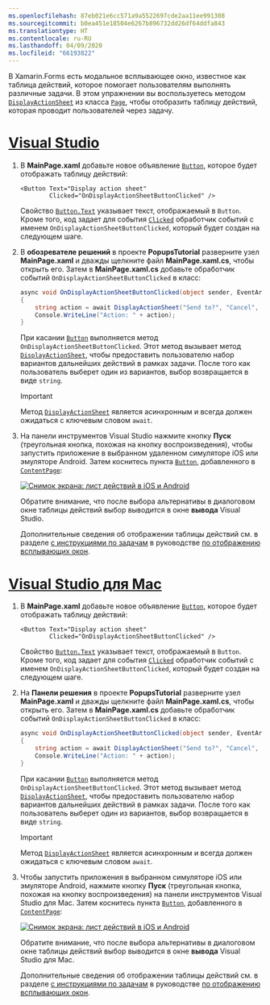 ```yaml
---
ms.openlocfilehash: 87eb021e6cc571a9a5522697cde2aa11ee991308
ms.sourcegitcommit: b0ea451e18504e6267b896732dd26df64ddfa843
ms.translationtype: HT
ms.contentlocale: ru-RU
ms.lasthandoff: 04/09/2020
ms.locfileid: "66193822"
---
```


В Xamarin.Forms есть модальное всплывающее окно, известное как таблица действий, которое помогает пользователям выполнять различные задачи. В этом упражнении вы воспользуетесь методом [`DisplayActionSheet`](xref:Xamarin.Forms.Page.DisplayActionSheet*) из класса [`Page`](xref:Xamarin.Forms.Page), чтобы отобразить таблицу действий, которая проводит пользователей через задачу.

# <a name="visual-studio"></a>[Visual Studio](#tab/vswin)

1. В **MainPage.xaml** добавьте новое объявление [`Button`](xref:Xamarin.Forms.Button), которое будет отображать таблицу действий:

    ```xaml
    <Button Text="Display action sheet"
            Clicked="OnDisplayActionSheetButtonClicked" />
    ```

     Свойство [`Button.Text`](xref:Xamarin.Forms.Button.Text) указывает текст, отображаемый в `Button`. Кроме того, код задает для события [`Clicked`](xref:Xamarin.Forms.Button.Clicked) обработчик событий с именем `OnDisplayActionSheetButtonClicked`, который будет создан на следующем шаге.

1. В **обозревателе решений** в проекте **PopupsTutorial** разверните узел **MainPage.xaml** и дважды щелкните файл **MainPage.xaml.cs**, чтобы открыть его. Затем в **MainPage.xaml.cs** добавьте обработчик событий `OnDisplayActionSheetButtonClicked` в класс:

    ```csharp
    async void OnDisplayActionSheetButtonClicked(object sender, EventArgs e)
    {
        string action = await DisplayActionSheet("Send to?", "Cancel", null, "Email", "Twitter", "Facebook");
        Console.WriteLine("Action: " + action);
    }
    ```

    При касании [`Button`](xref:Xamarin.Forms.Button) выполняется метод `OnDisplayActionSheetButtonClicked`. Этот метод вызывает метод [`DisplayActionSheet`](xref:Xamarin.Forms.Page.DisplayActionSheet*), чтобы предоставить пользователю набор вариантов дальнейших действий в рамках задачи. После того как пользователь выберет один из вариантов, выбор возвращается в виде `string`.

    > [!IMPORTANT]
    > Метод [`DisplayActionSheet`](xref:Xamarin.Forms.Page.DisplayActionSheet*) является асинхронным и всегда должен ожидаться с ключевым словом `await`.

1. На панели инструментов Visual Studio нажмите кнопку **Пуск** (треугольная кнопка, похожая на кнопку воспроизведения), чтобы запустить приложение в выбранном удаленном симуляторе iOS или эмуляторе Android. Затем коснитесь пункта [`Button`](xref:Xamarin.Forms.Button), добавленного в [`ContentPage`](xref:Xamarin.Forms.ContentPage):

    [![Снимок экрана: лист действий в iOS и Android](../images/actionsheet.png "Лист действий с инструкциями по задаче для пользователя")](../images/actionsheet-large.png#lightbox "Лист действий с инструкциями по задаче для пользователя")

    Обратите внимание, что после выбора альтернативы в диалоговом окне таблицы действий выбор выводится в окне **вывода** Visual Studio.

    Дополнительные сведения об отображении таблицы действий см. в разделе [с инструкциями по задачам](~/xamarin-forms/user-interface/pop-ups.md#guide-users-through-tasks) в руководстве [по отображению всплывающих окон](~/xamarin-forms/user-interface/pop-ups.md).

# <a name="visual-studio-for-mac"></a>[Visual Studio для Mac](#tab/vsmac)

1. В **MainPage.xaml** добавьте новое объявление [`Button`](xref:Xamarin.Forms.Button), которое будет отображать таблицу действий:

    ```xaml
    <Button Text="Display action sheet"
            Clicked="OnDisplayActionSheetButtonClicked" />
    ```

    Свойство [`Button.Text`](xref:Xamarin.Forms.Button.Text) указывает текст, отображаемый в `Button`. Кроме того, код задает для события [`Clicked`](xref:Xamarin.Forms.Button.Clicked) обработчик событий с именем `OnDisplayActionSheetButtonClicked`, который будет создан на следующем шаге.

1. На **Панели решения** в проекте **PopupsTutorial** разверните узел **MainPage.xaml** и дважды щелкните файл **MainPage.xaml.cs**, чтобы открыть его. Затем в **MainPage.xaml.cs** добавьте обработчик событий `OnDisplayActionSheetButtonClicked` в класс:

    ```csharp
    async void OnDisplayActionSheetButtonClicked(object sender, EventArgs e)
    {
        string action = await DisplayActionSheet("Send to?", "Cancel", null, "Email", "Twitter", "Facebook");
        Console.WriteLine("Action: " + action);
    }
    ```

    При касании [`Button`](xref:Xamarin.Forms.Button) выполняется метод `OnDisplayActionSheetButtonClicked`. Этот метод вызывает метод [`DisplayActionSheet`](xref:Xamarin.Forms.Page.DisplayActionSheet*), чтобы предоставить пользователю набор вариантов дальнейших действий в рамках задачи. После того как пользователь выберет один из вариантов, выбор возвращается в виде `string`.

    > [!IMPORTANT]
    > Метод [`DisplayActionSheet`](xref:Xamarin.Forms.Page.DisplayActionSheet*) является асинхронным и всегда должен ожидаться с ключевым словом `await`.

1. Чтобы запустить приложения в выбранном симуляторе iOS или эмуляторе Android, нажмите кнопку **Пуск** (треугольная кнопка, похожая на кнопку воспроизведения) на панели инструментов Visual Studio для Mac. Затем коснитесь пункта [`Button`](xref:Xamarin.Forms.Button), добавленного в [`ContentPage`](xref:Xamarin.Forms.ContentPage):

    [![Снимок экрана: лист действий в iOS и Android](../images/actionsheet.png "Лист действий с инструкциями по задаче для пользователя")](../images/actionsheet-large.png#lightbox "Лист действий с инструкциями по задаче для пользователя")

    Обратите внимание, что после выбора альтернативы в диалоговом окне таблицы действий выбор выводится в окне **вывода** Visual Studio для Mac.

    Дополнительные сведения об отображении таблицы действий см. в разделе [с инструкциями по задачам](~/xamarin-forms/user-interface/pop-ups.md#guide-users-through-tasks) в руководстве [по отображению всплывающих окон](~/xamarin-forms/user-interface/pop-ups.md).

